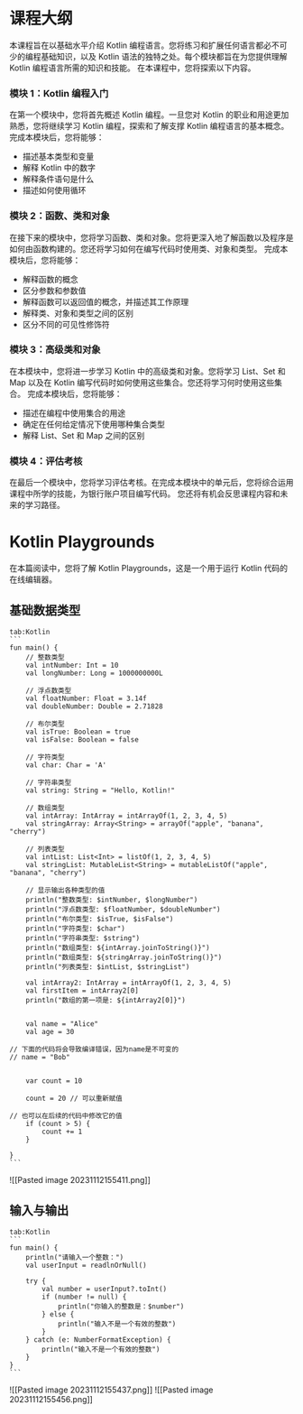 
# 课程大纲
本课程旨在以基础水平介绍 Kotlin 编程语言。您将练习和扩展任何语言都必不可少的编程基础知识，以及 Kotlin 语法的独特之处。每个模块都旨在为您提供理解 Kotlin 编程语言所需的知识和技能。
在本课程中，您将探索以下内容。
### 模块 1：Kotlin 编程入门
在第一个模块中，您将首先概述 Kotlin 编程。一旦您对 Kotlin 的职业和用途更加熟悉，您将继续学习 Kotlin 编程，探索和了解支撑 Kotlin 编程语言的基本概念。
完成本模块后，您将能够：
- 描述基本类型和变量
- 解释 Kotlin 中的数字
- 解释条件语句是什么
- 描述如何使用循环
### 模块 2：函数、类和对象
在接下来的模块中，您将学习函数、类和对象。您将更深入地了解函数以及程序是如何由函数构建的。您还将学习如何在编写代码时使用类、对象和类型。
完成本模块后，您将能够：
- 解释函数的概念
- 区分参数和参数值
- 解释函数可以返回值的概念，并描述其工作原理
- 解释类、对象和类型之间的区别
- 区分不同的可见性修饰符
### 模块 3：高级类和对象
在本模块中，您将进一步学习 Kotlin 中的高级类和对象。您将学习 List、Set 和 Map 以及在 Kotlin 编写代码时如何使用这些集合。您还将学习何时使用这些集合。
完成本模块后，您将能够：
- 描述在编程中使用集合的用途
- 确定在任何给定情况下使用哪种集合类型
- 解释 List、Set 和 Map 之间的区别
### 模块 4：评估考核
在最后一个模块中，您将学习评估考核。在完成本模块中的单元后，您将综合运用课程中所学的技能，为银行账户项目编写代码。
您还将有机会反思课程内容和未来的学习路径。


# Kotlin Playgrounds
在本篇阅读中，您将了解 Kotlin Playgrounds，这是一个用于运行 Kotlin 代码的在线编辑器。


## 基础数据类型
````tab
tab:Kotlin
```
fun main() {  
    // 整数类型  
    val intNumber: Int = 10  
    val longNumber: Long = 1000000000L  
  
    // 浮点数类型  
    val floatNumber: Float = 3.14f  
    val doubleNumber: Double = 2.71828  
  
    // 布尔类型  
    val isTrue: Boolean = true  
    val isFalse: Boolean = false  
  
    // 字符类型  
    val char: Char = 'A'  
  
    // 字符串类型  
    val string: String = "Hello, Kotlin!"  
  
    // 数组类型  
    val intArray: IntArray = intArrayOf(1, 2, 3, 4, 5)  
    val stringArray: Array<String> = arrayOf("apple", "banana", "cherry")  
  
    // 列表类型  
    val intList: List<Int> = listOf(1, 2, 3, 4, 5)  
    val stringList: MutableList<String> = mutableListOf("apple", "banana", "cherry")  
  
    // 显示输出各种类型的值  
    println("整数类型: $intNumber, $longNumber")  
    println("浮点数类型: $floatNumber, $doubleNumber")  
    println("布尔类型: $isTrue, $isFalse")  
    println("字符类型: $char")  
    println("字符串类型: $string")  
    println("数组类型: ${intArray.joinToString()}")  
    println("数组类型: ${stringArray.joinToString()}")  
    println("列表类型: $intList, $stringList")  
  
    val intArray2: IntArray = intArrayOf(1, 2, 3, 4, 5)  
    val firstItem = intArray2[0]  
    println("数组的第一项是: ${intArray2[0]}")  
  
  
    val name = "Alice"  
    val age = 30  
  
// 下面的代码将会导致编译错误，因为name是不可变的  
// name = "Bob"  
  
  
    var count = 10  
  
    count = 20 // 可以重新赋值  
  
// 也可以在后续的代码中修改它的值  
    if (count > 5) {  
        count += 1  
    }  
  
}
```
````

![[Pasted image 20231112155411.png]]


## 输入与输出

````tab
tab:Kotlin
```
fun main() {  
    println("请输入一个整数：")  
    val userInput = readlnOrNull()  
  
    try {  
        val number = userInput?.toInt()  
        if (number != null) {  
            println("你输入的整数是：$number")  
        } else {  
            println("输入不是一个有效的整数")  
        }  
    } catch (e: NumberFormatException) {  
        println("输入不是一个有效的整数")  
    }  
}
```
````

![[Pasted image 20231112155437.png]]
![[Pasted image 20231112155456.png]]
